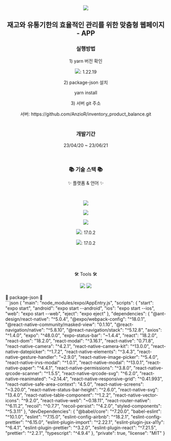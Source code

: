 <div align=center>
	<img src="https://capsule-render.vercel.app/api?type=waving&color=auto&height=200&section=header&text=[ssgInC%-KDT]%&fontSize=90" />	
</div>
<div  align=center>
	<h2>재고와 유통기한의 효율적인 관리를 위한 맞춤형 웹페이지 - APP </h2>
</div>

<div  align=center>
	<h3>실행방법</h3>
	<div>
		<p>1) yarn 버전 확인 </p>
		<p><img src="https://img.shields.io/badge/node.js-E34F26?style=flat&logo=node.js&logoColor=white" />: 1.22.19</p>
	</div>
	  <div class="callout">
	    <p>2) package-json 설치</p>
	    <p>yarn install</p>
	  </div>
	<div>
		<p>3) 서버 git 주소</p>
		<div>서버: https://github.com/AnzioR/inventory_product_balance.git</div>
	</div>
</div>
</br>
<div  align=center>
	<h3>개발기간</h3>
	<div class="callout">
	  <p> 23/04/20 ~ 23/06/21</p>
	</div>
</div>
</br>
<div align=center>
	<h3>📚 기술 스택 📚</h3>
	<p>✨ 플랫폼 & 언어 ✨</p>
</div>
</br>
<div align="center">
<!-- 	<img src="https://img.shields.io/badge/Java-007396?style=flat&logo=Conda-Forge&logoColor=white" /> -->
	<p><img src="https://img.shields.io/badge/HTML5-E34F26?style=flat&logo=HTML5&logoColor=white" /></p>
	<p><img src="https://img.shields.io/badge/CSS3-1572B6?style=flat&logo=CSS3&logoColor=white" /></p>
	<p><img src="https://img.shields.io/badge/JavaScript-F7DF1E?style=flat&logo=JavaScript&logoColor=white" /></p>
	<p><img src="https://img.shields.io/badge/React-0769AD?style=flat&logo=React&logoColor=white" />: 17.0.2</p>
		<p><img src="https://img.shields.io/badge/React-Native-0769AD?style=flat&logo=React&logoColor=white" />: 17.0.2</p>
<!-- 	<img src="https://img.shields.io/badge/jQuery-0769AD?style=flat&logo=jQuery&logoColor=white" /> -->
	<br>
<!-- 	<img src="https://img.shields.io/badge/Spring-6DB33F?style=flat&logo=Spring&logoColor=white" />
	<img src="https://img.shields.io/badge/Bootstrap-7952B3?style=flat&logo=Bootstrap&logoColor=white" />
	<img src="https://img.shields.io/badge/Selenium-43B02A?style=flat&logo=Selenium&logoColor=white" />
	<img src="https://img.shields.io/badge/Mybatis-000000?style=flat&logo=Fluentd&logoColor=white" /> -->
	<br>
<!-- 	<img src="https://img.shields.io/badge/Oracle%20SQL-F80000?style=flat&logo=Oracle&logoColor=white" />
	<img src="https://img.shields.io/badge/MySQL-4479A1?style=flat&logo=MySQL&logoColor=white" />
	<img src="https://img.shields.io/badge/MariaDB-003545?style=flat&logo=MariaDB&logoColor=white" />
	<img src="https://img.shields.io/badge/Linux-FCC624?style=flat&logo=Linux&logoColor=white" /> -->
</div>
<br>
<div align=center>
	<p>🛠 Tools 🛠</p>
</div>
<div align=center>
<!-- 	<img src="https://img.shields.io/badge/Eclipse%20IDE-2C2255?style=flat&logo=EclipseIDE&logoColor=white" /> -->
	<img src="https://img.shields.io/badge/Visual%20Studio%20Code-007ACC?style=flat&logo=VisualStudioCode&logoColor=white" />
<!-- 	<br>
	<img src="https://img.shields.io/badge/Tomcat-F8DC75?style=flat&logo=ApacheTomcat&logoColor=white" />
	<img src="https://img.shields.io/badge/NGINX-009639?style=flat&logo=NGINX&logoColor=white" />
	<img src="https://img.shields.io/badge/AWS-232F3E?style=flat&logo=AmazonAWS&logoColor=white" />
	<img src="https://img.shields.io/badge/SVN-809CC9?style=flat&logo=Subversion&logoColor=white" /> -->
	<img src="https://img.shields.io/badge/GitHub-181717?style=flat&logo=GitHub&logoColor=white" />
</div>
<br>

<!-- <div align=center>
	<h3> Browsers support </h3>
</div>
<div align=center>
	
| [<img src="https://raw.githubusercontent.com/alrra/browser-logos/master/src/firefox/firefox_48x48.png" alt="Firefox" width="24px" height="24px" />](http://gotbahn.github.io/browsers-support-badges/)</br>Firefox | [<img src="https://raw.githubusercontent.com/alrra/browser-logos/master/src/chrome/chrome_48x48.png" alt="Chrome" width="24px" height="24px" />](http://gotbahn.github.io/browsers-support-badges/)</br>Chrome |
| --------- | --------- |
| last 2 versions | last 2 versions |
</div> -->

<div> 🎁 package-json 🎁 </div>
```json
{
  "main": "node_modules/expo/AppEntry.js",
  "scripts": {
    "start": "expo start",
    "android": "expo start --android",
    "ios": "expo start --ios",
    "web": "expo start --web",
    "eject": "expo eject"
  },
  "dependencies": {
    "@ant-design/react-native": "^5.0.4",
    "@expo/webpack-config": "^18.0.1",
    "@react-native-community/masked-view": "0.1.10",
    "@react-navigation/native": "^5.8.10",
    "@react-navigation/stack": "^5.12.8",
    "axios": "^1.4.0",
    "expo": "^48.0.0",
    "expo-status-bar": "~1.4.4",
    "react": "18.2.0",
    "react-dom": "18.2.0",
    "react-modal": "^3.16.1",
    "react-native": "0.71.8",
    "react-native-camera": "^4.2.1",
    "react-native-camera-kit": "^13.0.0",
    "react-native-datepicker": "^1.7.2",
    "react-native-elements": "^3.4.3",
    "react-native-gesture-handler": "~2.9.0",
    "react-native-image-picker": "^5.4.0",
    "react-native-irvs-modal": "^1.0.1",
    "react-native-modal": "^13.0.1",
    "react-native-paper": "^4.4.1",
    "react-native-permissions": "^3.8.0",
    "react-native-qrcode-scanner": "^1.5.5",
    "react-native-qrcode-svg": "^6.2.0",
    "react-native-reanimated": "~2.14.4",
    "react-native-responsive-grid": "^0.41.993",
    "react-native-safe-area-context": "4.5.0",
    "react-native-screens": "~3.20.0",
    "react-native-status-bar-height": "^2.6.0",
    "react-native-svg": "13.4.0",
    "react-native-table-component": "^1.2.2",
    "react-native-vector-icons": "^9.2.0",
    "react-native-web": "~0.18.11",
    "react-router-native": "^6.11.2",
    "recoil": "^0.7.7",
    "recoil-persist": "^4.2.0",
    "styled-components": "^5.3.11"
  },
  "devDependencies": {
    "@babel/core": "^7.20.0",
    "babel-eslint": "^10.1.0",
    "eslint": "^7.15.0",
    "eslint-config-airbnb": "^18.2.1",
    "eslint-config-prettier": "^6.15.0",
    "eslint-plugin-import": "^2.22.1",
    "eslint-plugin-jsx-a11y": "^6.4.1",
    "eslint-plugin-prettier": "^3.2.0",
    "eslint-plugin-react": "^7.21.5",
    "prettier": "^2.2.1",
    "typescript": "^4.9.4"
  },
  "private": true,
  "license": "MIT"
}
